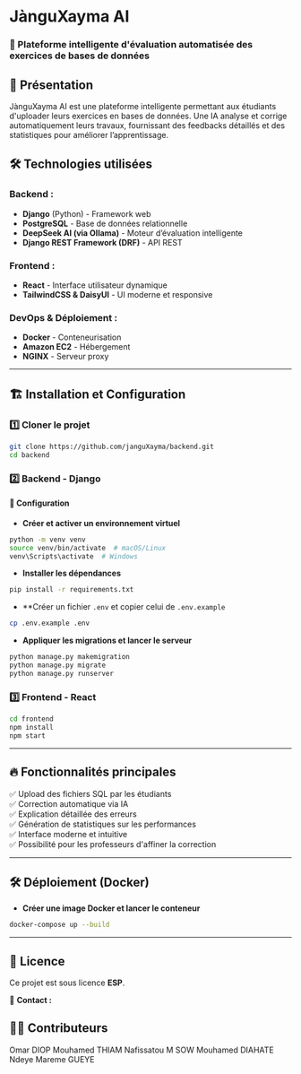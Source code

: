 # JànguXayma AI

### 📌 Plateforme intelligente d'évaluation automatisée des exercices de bases de données

## 🚀 Présentation
JànguXayma AI est une plateforme intelligente permettant aux étudiants d'uploader leurs exercices en bases de données. Une IA analyse et corrige automatiquement leurs travaux, fournissant des feedbacks détaillés et des statistiques pour améliorer l’apprentissage.

## 🛠 Technologies utilisées

### Backend :
- **Django** (Python) - Framework web
- **PostgreSQL** - Base de données relationnelle
- **DeepSeek AI (via Ollama)** - Moteur d’évaluation intelligente
- **Django REST Framework (DRF)** - API REST

### Frontend :
- **React** - Interface utilisateur dynamique
- **TailwindCSS & DaisyUI** - UI moderne et responsive

### DevOps & Déploiement :
- **Docker** - Conteneurisation
- **Amazon EC2** - Hébergement
- **NGINX** - Serveur proxy

---

## 🏗 Installation et Configuration

### 1️⃣ Cloner le projet
```sh
git clone https://github.com/janguXayma/backend.git
cd backend
```

### 2️⃣ Backend - Django
#### 📌 Configuration
- **Créer et activer un environnement virtuel**
```sh
python -m venv venv
source venv/bin/activate  # macOS/Linux
venv\Scripts\activate  # Windows
```

- **Installer les dépendances**
```sh
pip install -r requirements.txt
```

- **Créer un fichier `.env` et copier celui de `.env.example`
```sh
cp .env.example .env
```


- **Appliquer les migrations et lancer le serveur**
```sh
python manage.py makemigration
python manage.py migrate
python manage.py runserver
```

### 3️⃣ Frontend - React
```sh
cd frontend
npm install
npm start
```

---

## 🔥 Fonctionnalités principales
✅ Upload des fichiers SQL par les étudiants  
✅ Correction automatique via IA  
✅ Explication détaillée des erreurs  
✅ Génération de statistiques sur les performances  
✅ Interface moderne et intuitive  
✅ Possibilité pour les professeurs d'affiner la correction  

---

## 🛠 Déploiement (Docker)
- **Créer une image Docker et lancer le conteneur**
```sh
docker-compose up --build
```

---

## 📜 Licence
Ce projet est sous licence **ESP**.

📩 **Contact :** 

## 🧑‍💻 Contributeurs
Omar DIOP
Mouhamed THIAM
Nafissatou M SOW
Mouhamed DIAHATE
Ndeye Mareme GUEYE
